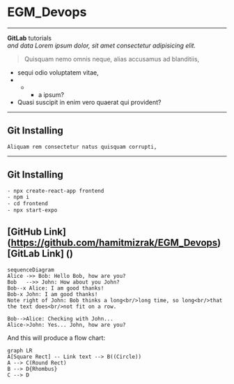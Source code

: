 # EGM_Devops
---
**GitLab** tutorials 
<br/> 
*and data Lorem ipsum dolor, sit amet consectetur adipisicing elit.*
<br/>
> Quisquam nemo omnis neque, alias accusamus ad blanditiis,
- sequi odio voluptatem vitae,
- - - a  ipsum?
- Quasi suscipit in enim vero quaerat qui provident?
---

## Git Installing
`Aliquam rem consectetur natus quisquam corrupti,`
<br/>

---

## Git Installing
```sh
- npx create-react-app frontend
- npm i
- cd frontend
- npx start-expo
```
[GitHub Link] (https://github.com/hamitmizrak/EGM_Devops)
<br/>
[GitLab Link] ()
---


```mermaid
sequenceDiagram
Alice ->> Bob: Hello Bob, how are you?
Bob   -->> John: How about you John?
Bob--x Alice: I am good thanks!
Bob-x John: I am good thanks!
Note right of John: Bob thinks a long<br/>long time, so long<br/>that the text does<br/>not fit on a row.

Bob-->Alice: Checking with John...
Alice->John: Yes... John, how are you?
```

And this will produce a flow chart:

```mermaid
graph LR
A[Square Rect] -- Link text --> B((Circle))
A --> C(Round Rect)
B --> D{Rhombus}
C --> D
```
